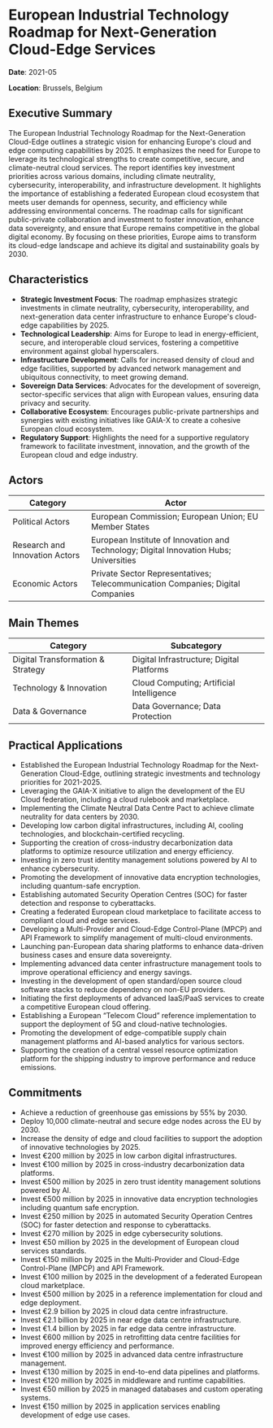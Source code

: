 # European Industrial Technology Roadmap for Next-Generation Cloud-Edge Services

**Date**: 2021-05

**Location**: Brussels, Belgium

## Executive Summary

The European Industrial Technology Roadmap for the Next-Generation Cloud-Edge outlines a strategic vision for enhancing Europe's cloud and edge computing capabilities by 2025. It emphasizes the need for Europe to leverage its technological strengths to create competitive, secure, and climate-neutral cloud services. The report identifies key investment priorities across various domains, including climate neutrality, cybersecurity, interoperability, and infrastructure development. It highlights the importance of establishing a federated European cloud ecosystem that meets user demands for openness, security, and efficiency while addressing environmental concerns. The roadmap calls for significant public-private collaboration and investment to foster innovation, enhance data sovereignty, and ensure that Europe remains competitive in the global digital economy. By focusing on these priorities, Europe aims to transform its cloud-edge landscape and achieve its digital and sustainability goals by 2030.

## Characteristics

- **Strategic Investment Focus**: The roadmap emphasizes strategic investments in climate neutrality, cybersecurity, interoperability, and next-generation data center infrastructure to enhance Europe's cloud-edge capabilities by 2025.
- **Technological Leadership**: Aims for Europe to lead in energy-efficient, secure, and interoperable cloud services, fostering a competitive environment against global hyperscalers.
- **Infrastructure Development**: Calls for increased density of cloud and edge facilities, supported by advanced network management and ubiquitous connectivity, to meet growing demand.
- **Sovereign Data Services**: Advocates for the development of sovereign, sector-specific services that align with European values, ensuring data privacy and security.
- **Collaborative Ecosystem**: Encourages public-private partnerships and synergies with existing initiatives like GAIA-X to create a cohesive European cloud ecosystem.
- **Regulatory Support**: Highlights the need for a supportive regulatory framework to facilitate investment, innovation, and the growth of the European cloud and edge industry.

## Actors

| Category | Actor |
| --- | --- |
| Political Actors | European Commission; European Union; EU Member States |
| Research and Innovation Actors | European Institute of Innovation and Technology; Digital Innovation Hubs; Universities |
| Economic Actors | Private Sector Representatives; Telecommunication Companies; Digital Companies |

## Main Themes

| Category | Subcategory |
| --- | --- |
| Digital Transformation & Strategy | Digital Infrastructure; Digital Platforms |
| Technology & Innovation | Cloud Computing; Artificial Intelligence |
| Data & Governance | Data Governance; Data Protection |

## Practical Applications

- Established the European Industrial Technology Roadmap for the Next-Generation Cloud-Edge, outlining strategic investments and technology priorities for 2021-2025.
- Leveraging the GAIA-X initiative to align the development of the EU Cloud federation, including a cloud rulebook and marketplace.
- Implementing the Climate Neutral Data Centre Pact to achieve climate neutrality for data centers by 2030.
- Developing low carbon digital infrastructures, including AI, cooling technologies, and blockchain-certified recycling.
- Supporting the creation of cross-industry decarbonization data platforms to optimize resource utilization and energy efficiency.
- Investing in zero trust identity management solutions powered by AI to enhance cybersecurity.
- Promoting the development of innovative data encryption technologies, including quantum-safe encryption.
- Establishing automated Security Operation Centres (SOC) for faster detection and response to cyberattacks.
- Creating a federated European cloud marketplace to facilitate access to compliant cloud and edge services.
- Developing a Multi-Provider and Cloud-Edge Control-Plane (MPCP) and API Framework to simplify management of multi-cloud environments.
- Launching pan-European data sharing platforms to enhance data-driven business cases and ensure data sovereignty.
- Implementing advanced data center infrastructure management tools to improve operational efficiency and energy savings.
- Investing in the development of open standard/open source cloud software stacks to reduce dependency on non-EU providers.
- Initiating the first deployments of advanced IaaS/PaaS services to create a competitive European cloud offering.
- Establishing a European “Telecom Cloud” reference implementation to support the deployment of 5G and cloud-native technologies.
- Promoting the development of edge-compatible supply chain management platforms and AI-based analytics for various sectors.
- Supporting the creation of a central vessel resource optimization platform for the shipping industry to improve performance and reduce emissions.

## Commitments

- Achieve a reduction of greenhouse gas emissions by 55% by 2030.
- Deploy 10,000 climate-neutral and secure edge nodes across the EU by 2030.
- Increase the density of edge and cloud facilities to support the adoption of innovative technologies by 2025.
- Invest €200 million by 2025 in low carbon digital infrastructures.
- Invest €100 million by 2025 in cross-industry decarbonization data platforms.
- Invest €500 million by 2025 in zero trust identity management solutions powered by AI.
- Invest €500 million by 2025 in innovative data encryption technologies including quantum safe encryption.
- Invest €250 million by 2025 in automated Security Operation Centres (SOC) for faster detection and response to cyberattacks.
- Invest €270 million by 2025 in edge cybersecurity solutions.
- Invest €50 million by 2025 in the development of European cloud services standards.
- Invest €150 million by 2025 in the Multi-Provider and Cloud-Edge Control-Plane (MPCP) and API Framework.
- Invest €100 million by 2025 in the development of a federated European cloud marketplace.
- Invest €500 million by 2025 in a reference implementation for cloud and edge deployment.
- Invest €2.9 billion by 2025 in cloud data centre infrastructure.
- Invest €2.1 billion by 2025 in near edge data centre infrastructure.
- Invest €1.4 billion by 2025 in far edge data centre infrastructure.
- Invest €600 million by 2025 in retrofitting data centre facilities for improved energy efficiency and performance.
- Invest €100 million by 2025 in advanced data centre infrastructure management.
- Invest €130 million by 2025 in end-to-end data pipelines and platforms.
- Invest €120 million by 2025 in middleware and runtime capabilities.
- Invest €50 million by 2025 in managed databases and custom operating systems.
- Invest €150 million by 2025 in application services enabling development of edge use cases.